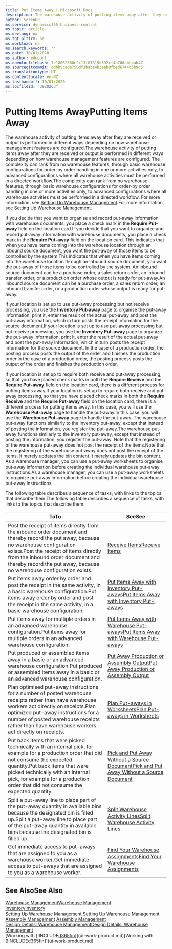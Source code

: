 ```yaml
---
title: Put Items Away | Microsoft Docs
description: The warehouse activity of putting items away after they are received or output is performed in different ways depending on how warehouse management features are configured.
author: SorenGP
ms.service: dynamics365-business-central
ms.topic: article
ms.devlang: na
ms.tgt_pltfrm: na
ms.workload: na
ms.search.keywords: ''
ms.date: 10/01/2020
ms.author: edupont
ms.openlocfilehash: 7e18062360e9c13f87315d592cf4b780abbeab47
ms.sourcegitcommit: ddbb5cede750df1baba4b3eab8fbed6744b5b9d6
ms.translationtype: HT
ms.contentlocale: en-NZ
ms.lasthandoff: 10/01/2020
ms.locfileid: "3920263"
---
```

# <a name="putting-items-away"></a><span data-ttu-id="2facc-103">Putting Items Away</span><span class="sxs-lookup"><span data-stu-id="2facc-103">Putting Items Away</span></span>
<span data-ttu-id="2facc-104">The warehouse activity of putting items away after they are received or output is performed in different ways depending on how warehouse management features are configured.</span><span class="sxs-lookup"><span data-stu-id="2facc-104">The warehouse activity of putting items away after they are received or output is performed in different ways depending on how warehouse management features are configured.</span></span> <span data-ttu-id="2facc-105">The complexity can rank from no warehouse features, through basic warehouse configurations for order-by order handling in one or more activities only, to advanced configurations where all warehouse activities must be performed in a directed workflow.</span><span class="sxs-lookup"><span data-stu-id="2facc-105">The complexity can rank from no warehouse features, through basic warehouse configurations for order-by order handling in one or more activities only, to advanced configurations where all warehouse activities must be performed in a directed workflow.</span></span> <span data-ttu-id="2facc-106">For more information, see [Setting Up Warehouse Management](warehouse-setup-warehouse.md).</span><span class="sxs-lookup"><span data-stu-id="2facc-106">For more information, see [Setting Up Warehouse Management](warehouse-setup-warehouse.md).</span></span>

<span data-ttu-id="2facc-107">If you decide that you want to organise and record put-away information with warehouse documents, you place a check mark in the **Require Put-away** field on the location card.</span><span class="sxs-lookup"><span data-stu-id="2facc-107">If you decide that you want to organize and record put-away information with warehouse documents, you place a check mark in the **Require Put-away** field on the location card.</span></span> <span data-ttu-id="2facc-108">This indicates that when you have items coming into the warehouse location through an inbound source document, you want the put-away of those items to be controlled by the system.</span><span class="sxs-lookup"><span data-stu-id="2facc-108">This indicates that when you have items coming into the warehouse location through an inbound source document, you want the put-away of those items to be controlled by the system.</span></span> <span data-ttu-id="2facc-109">An inbound source document can be a purchase order, a sales return order, an inbound transfer order, or a production order whose output is ready for put-away.</span><span class="sxs-lookup"><span data-stu-id="2facc-109">An inbound source document can be a purchase order, a sales return order, an inbound transfer order, or a production order whose output is ready for put-away.</span></span>  

<span data-ttu-id="2facc-110">If your location is set up to use put-away processing but not receive processing, you use the **Inventory Put-away** page to organise the put-away information, print it, enter the result of the actual put-away and post the put-away information, which in turn posts the receipt information for the source document.</span><span class="sxs-lookup"><span data-stu-id="2facc-110">If your location is set up to use put-away processing but not receive processing, you use the **Inventory Put-away** page to organize the put-away information, print it, enter the result of the actual put-away and post the put-away information, which in turn posts the receipt information for the source document.</span></span> <span data-ttu-id="2facc-111">In the case of a production order, the posting process posts the output of the order and finishes the production order.</span><span class="sxs-lookup"><span data-stu-id="2facc-111">In the case of a production order, the posting process posts the output of the order and finishes the production order.</span></span>

<span data-ttu-id="2facc-112">If your location is set up to require both receive and put-away processing, so that you have placed check marks in both the **Require Receive** and the **Require Put-away** field on the location card, there is a different process for putting items away.</span><span class="sxs-lookup"><span data-stu-id="2facc-112">If your location is set up to require both receive and put-away processing, so that you have placed check marks in both the **Require Receive** and the **Require Put-away** field on the location card, there is a different process for putting items away.</span></span> <span data-ttu-id="2facc-113">In this case, you will use the **Warehouse Put-away** page to handle the put-away.</span><span class="sxs-lookup"><span data-stu-id="2facc-113">In this case, you will use the **Warehouse Put-away** page to handle the put-away.</span></span> <span data-ttu-id="2facc-114">The warehouse put-away functions similarly to the inventory put-away, except that instead of posting the information, you register the put-away.</span><span class="sxs-lookup"><span data-stu-id="2facc-114">The warehouse put-away functions similarly to the inventory put-away, except that instead of posting the information, you register the put-away.</span></span> <span data-ttu-id="2facc-115">Note that the registering of the warehouse put-away does not post the receipt of the items.</span><span class="sxs-lookup"><span data-stu-id="2facc-115">Note that the registering of the warehouse put-away does not post the receipt of the items.</span></span> <span data-ttu-id="2facc-116">It merely updates the bin content.</span><span class="sxs-lookup"><span data-stu-id="2facc-116">It merely updates the bin content.</span></span> <span data-ttu-id="2facc-117">As a warehouse manager, you can use a put-away worksheets to organise put-away information before creating the individual warehouse put-away instructions.</span><span class="sxs-lookup"><span data-stu-id="2facc-117">As a warehouse manager, you can use a put-away worksheets to organize put-away information before creating the individual warehouse put-away instructions.</span></span>

<span data-ttu-id="2facc-118">The following table describes a sequence of tasks, with links to the topics that describe them.</span><span class="sxs-lookup"><span data-stu-id="2facc-118">The following table describes a sequence of tasks, with links to the topics that describe them.</span></span>   

|<span data-ttu-id="2facc-119">**To**</span><span class="sxs-lookup"><span data-stu-id="2facc-119">**To**</span></span>|<span data-ttu-id="2facc-120">**See**</span><span class="sxs-lookup"><span data-stu-id="2facc-120">**See**</span></span>|  
|------------|-------------|  
|<span data-ttu-id="2facc-121">Post the receipt of items directly from the inbound order document and thereby record the put away, because no warehouse configuration exists.</span><span class="sxs-lookup"><span data-stu-id="2facc-121">Post the receipt of items directly from the inbound order document and thereby record the put away, because no warehouse configuration exists.</span></span>|[<span data-ttu-id="2facc-122">Receive Items</span><span class="sxs-lookup"><span data-stu-id="2facc-122">Receive Items</span></span>](warehouse-how-receive-items.md)|  
|<span data-ttu-id="2facc-123">Put items away order by order and post the receipt in the same activity, in a basic warehouse configuration.</span><span class="sxs-lookup"><span data-stu-id="2facc-123">Put items away order by order and post the receipt in the same activity, in a basic warehouse configuration.</span></span>|[<span data-ttu-id="2facc-124">Put Items Away with Inventory Put-aways</span><span class="sxs-lookup"><span data-stu-id="2facc-124">Put Items Away with Inventory Put-aways</span></span>](warehouse-how-to-put-items-away-with-inventory-put-aways.md)|  
|<span data-ttu-id="2facc-125">Put items away for multiple orders in an advanced warehouse configuration.</span><span class="sxs-lookup"><span data-stu-id="2facc-125">Put items away for multiple orders in an advanced warehouse configuration.</span></span>|[<span data-ttu-id="2facc-126">Put Items Away with Warehouse Put-aways</span><span class="sxs-lookup"><span data-stu-id="2facc-126">Put Items Away with Warehouse Put-aways</span></span>](warehouse-how-to-put-items-away-with-warehouse-put-aways.md)|  
|<span data-ttu-id="2facc-127">Put produced or assembled items away in a basic or an advanced warehouse configuration.</span><span class="sxs-lookup"><span data-stu-id="2facc-127">Put produced or assembled items away in a basic or an advanced warehouse configuration.</span></span>|[<span data-ttu-id="2facc-128">Put Away Production or Assembly Output</span><span class="sxs-lookup"><span data-stu-id="2facc-128">Put Away Production or Assembly Output</span></span>](warehouse-how-to-put-away-production-output.md)|
|<span data-ttu-id="2facc-129">Plan optimised put-away instructions for a number of posted warehouse receipts rather than have warehouse workers act directly on receipts.</span><span class="sxs-lookup"><span data-stu-id="2facc-129">Plan optimized put-away instructions for a number of posted warehouse receipts rather than have warehouse workers act directly on receipts.</span></span>|[<span data-ttu-id="2facc-130">Plan Put-aways in Worksheets</span><span class="sxs-lookup"><span data-stu-id="2facc-130">Plan Put-aways in Worksheets</span></span>](warehouse-how-to-plan-put-aways-in-worksheets.md)|  
|<span data-ttu-id="2facc-131">Put back items that were picked technically with an internal pick, for example for a production order that did not consume the expected quantity.</span><span class="sxs-lookup"><span data-stu-id="2facc-131">Put back items that were picked technically with an internal pick, for example for a production order that did not consume the expected quantity.</span></span>|[<span data-ttu-id="2facc-132">Pick and Put Away Without a Source Document</span><span class="sxs-lookup"><span data-stu-id="2facc-132">Pick and Put Away Without a Source Document</span></span>](warehouse-how-to-create-put-aways-from-internal-put-aways.md)|
|<span data-ttu-id="2facc-133">Split a put-away line to place part of the put-away quantity in available bins because the designated bin is filled up.</span><span class="sxs-lookup"><span data-stu-id="2facc-133">Split a put-away line to place part of the put-away quantity in available bins because the designated bin is filled up.</span></span>|[<span data-ttu-id="2facc-134">Split Warehouse Activity Lines</span><span class="sxs-lookup"><span data-stu-id="2facc-134">Split Warehouse Activity Lines</span></span>](warehouse-how-to-split-warehouse-activity-lines.md)|
|<span data-ttu-id="2facc-135">Get immediate access to put-aways that are assigned to you as a warehouse worker.</span><span class="sxs-lookup"><span data-stu-id="2facc-135">Get immediate access to put-aways that are assigned to you as a warehouse worker.</span></span>|[<span data-ttu-id="2facc-136">Find Your Warehouse Assignments</span><span class="sxs-lookup"><span data-stu-id="2facc-136">Find Your Warehouse Assignments</span></span>](warehouse-how-to-find-your-warehouse-assignments.md)|    

## <a name="see-also"></a><span data-ttu-id="2facc-137">See Also</span><span class="sxs-lookup"><span data-stu-id="2facc-137">See Also</span></span>  
[<span data-ttu-id="2facc-138">Warehouse Management</span><span class="sxs-lookup"><span data-stu-id="2facc-138">Warehouse Management</span></span>](warehouse-manage-warehouse.md)  
[<span data-ttu-id="2facc-139">Inventory</span><span class="sxs-lookup"><span data-stu-id="2facc-139">Inventory</span></span>](inventory-manage-inventory.md)  
<span data-ttu-id="2facc-140">[Setting Up Warehouse Management](warehouse-setup-warehouse.md)   </span><span class="sxs-lookup"><span data-stu-id="2facc-140">[Setting Up Warehouse Management](warehouse-setup-warehouse.md)   </span></span>  
<span data-ttu-id="2facc-141">[Assembly Management](assembly-assemble-items.md)  </span><span class="sxs-lookup"><span data-stu-id="2facc-141">[Assembly Management](assembly-assemble-items.md)  </span></span>  
[<span data-ttu-id="2facc-142">Design Details: Warehouse Management</span><span class="sxs-lookup"><span data-stu-id="2facc-142">Design Details: Warehouse Management</span></span>](design-details-warehouse-management.md)  
<span data-ttu-id="2facc-143">[Working with [!INCLUDE[d365fin](includes/d365fin_md.md)]](ui-work-product.md)</span><span class="sxs-lookup"><span data-stu-id="2facc-143">[Working with [!INCLUDE[d365fin](includes/d365fin_md.md)]](ui-work-product.md)</span></span>  
